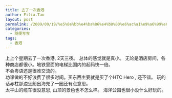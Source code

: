 ```yaml
---
title: 去了一次香港
author: Filia.Tao
layout: post
permalink: /2009/09/19/%e5%8e%bb%e4%ba%86%e4%b8%80%e6%ac%a1%e9%a6%99%e6%b8%af/
categories:
  - 随便写写
tags:
  - 香港
---
```

上上个星期去了一次香港, 2天三夜。 总体的感觉就是真小。 无论是酒店房间，各种商店都很小。地铁里面的电梯比国内的起码快一倍。  
不会粤语还是很难交流的。  
功课做的不好浪费了很多时间。买东西主要就是买了个HTC Hero , 还不错。 玩的话赤柱那边坐船出海兜了一圈还有点意思。  
太平山的缆车很没意思, 山顶的景色也不怎么样。 海洋公园也很小没什么好玩的。